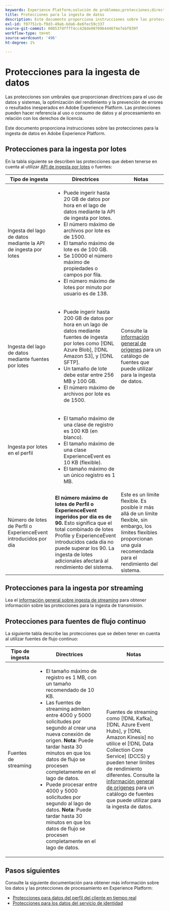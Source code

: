 ```yaml
---
keywords: Experience Platform;solución de problemas;protecciones;directrices;
title: Protecciones para la ingesta de datos
description: Este documento proporciona instrucciones sobre las protecciones para la ingesta de datos en Adobe Experience Platform
exl-id: f07751cb-f9d3-49ab-bda6-8e6fec59c337
source-git-commit: 008537dffff4cc428de9070964446f4e7ebf039f
workflow-type: tm+mt
source-wordcount: '496'
ht-degree: 1%

---
```


# Protecciones para la ingesta de datos

Las protecciones son umbrales que proporcionan directrices para el uso de datos y sistemas, la optimización del rendimiento y la prevención de errores o resultados inesperados en Adobe Experience Platform. Las protecciones pueden hacer referencia al uso o consumo de datos y al procesamiento en relación con los derechos de licencia.

Este documento proporciona instrucciones sobre las protecciones para la ingesta de datos en Adobe Experience Platform.

## Protecciones para la ingesta por lotes

En la tabla siguiente se describen las protecciones que deben tenerse en cuenta al utilizar [API de ingesta por lotes](./batch-ingestion/overview.md) o fuentes:

| Tipo de ingesta | Directrices | Notas |
| --- | --- | --- |
| Ingesta del lago de datos mediante la API de ingesta por lotes | <ul><li>Puede ingerir hasta 20 GB de datos por hora en el lago de datos mediante la API de ingesta por lotes.</li><li>El número máximo de archivos por lote es de 1500.</li><li>El tamaño máximo de lote es de 100 GB.</li><li>Se 10000 el número máximo de propiedades o campos por fila.</li><li>El número máximo de lotes por minuto por usuario es de 138.</li></ul> |
| Ingesta del lago de datos mediante fuentes por lotes | <ul><li>Puede ingerir hasta 200 GB de datos por hora en un lago de datos mediante fuentes de ingesta por lotes como [!DNL Azure Blob], [!DNL Amazon S3], y [!DNL SFTP].</li><li>Un tamaño de lote debe estar entre 256 MB y 100 GB.</li><li>El número máximo de archivos por lote es de 1500.</li></ul> | Consulte la [información general de orígenes](../sources/home.md) para un catálogo de fuentes que puede utilizar para la ingesta de datos. |
| Ingesta por lotes en el perfil | <ul><li>El tamaño máximo de una clase de registro es 100 KB (en blanco).</li><li>El tamaño máximo de una clase ExperienceEvent es 10 KB (flexible).</li><li>El tamaño máximo de un único registro es 1 MB.</li></ul> |
| Número de lotes de Perfil o ExperienceEvent introducidos por día | **El número máximo de lotes de Perfil o ExperienceEvent ingeridos por día es de 90.** Esto significa que el total combinado de lotes Profile y ExperienceEvent introducidos cada día no puede superar los 90. La ingesta de lotes adicionales afectará al rendimiento del sistema. | Este es un límite flexible. Es posible ir más allá de un límite flexible, sin embargo, los límites flexibles proporcionan una guía recomendada para el rendimiento del sistema. |

## Protecciones para la ingesta por streaming

Lea el [información general sobre ingesta de streaming](./streaming-ingestion/overview.md) para obtener información sobre las protecciones para la ingesta de transmisión.

## Protecciones para fuentes de flujo continuo

La siguiente tabla describe las protecciones que se deben tener en cuenta al utilizar fuentes de flujo continuo:

| Tipo de ingesta | Directrices | Notas |
| --- | --- | --- |
| Fuentes de streaming | <ul><li>El tamaño máximo de registro es 1 MB, con un tamaño recomendado de 10 KB.</li><li>Las fuentes de streaming admiten entre 4000 y 5000 solicitudes por segundo al crear una nueva conexión de origen. **Nota**: Puede tardar hasta 30 minutos en que los datos de flujo se procesen completamente en el lago de datos.</li><li>Puede procesar entre 4000 y 5000 solicitudes por segundo al lago de datos. **Nota**: Puede tardar hasta 30 minutos en que los datos de flujo se procesen completamente en el lago de datos.</li></ul> | Fuentes de streaming como [!DNL Kafka], [!DNL Azure Event Hubs], y [!DNL Amazon Kinesis] no utilice el [!DNL Data Collection Core Service] (DCCS) y pueden tener límites de rendimiento diferentes. Consulte la [información general de orígenes](../sources/home.md) para un catálogo de fuentes que puede utilizar para la ingesta de datos. |

## Pasos siguientes

Consulte la siguiente documentación para obtener más información sobre los datos y las protecciones de procesamiento en Experience Platform:

* [Protecciones para datos del perfil del cliente en tiempo real](../profile/guardrails.md)
* [Protecciones para los datos del servicio de identidad](../identity-service/guardrails.md)
